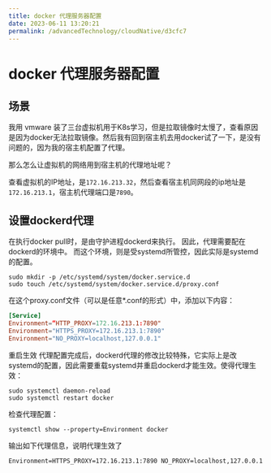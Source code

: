 ```yaml
---
title: docker 代理服务器配置
date: 2023-06-11 13:20:21
permalink: /advancedTechnology/cloudNative/d3cfc7
---
```


# docker 代理服务器配置


## 场景

我用 vmware 装了三台虚拟机用于K8s学习，但是拉取镜像时太慢了，查看原因是因为docker无法拉取镜像。然后我有回到宿主机去用docker试了一下，是没有问题的，因为我的宿主机配置了代理。

那么怎么让虚拟机的网络用到宿主机的代理地址呢？

查看虚拟机的IP地址，是`172.16.213.32`，然后查看宿主机同网段的ip地址是`172.16.213.1`，宿主机代理端口是`7890`。

## 设置dockerd代理

在执行docker pull时，是由守护进程dockerd来执行。 因此，代理需要配在dockerd的环境中。 而这个环境，则是受systemd所管控，因此实际是systemd的配置。
```shell
sudo mkdir -p /etc/systemd/system/docker.service.d
sudo touch /etc/systemd/system/docker.service.d/proxy.conf
```

在这个proxy.conf文件（可以是任意*.conf的形式）中，添加以下内容：

```conf
[Service]
Environment=“HTTP_PROXY=172.16.213.1:7890"
Environment="HTTPS_PROXY=172.16.213.1:7890"
Environment="NO_PROXY=localhost,127.0.0.1"
```

重启生效
代理配置完成后，dockerd代理的修改比较特殊，它实际上是改systemd的配置，因此需要重载systemd并重启dockerd才能生效。使得代理生效：
```shell
sudo systemctl daemon-reload
sudo systemctl restart docker
```

检查代理配置：
```shell
systemctl show --property=Environment docker
```
输出如下代理信息，说明代理生效了
```text
Environment=HTTPS_PROXY=172.16.213.1:7890 NO_PROXY=localhost,127.0.0.1
```